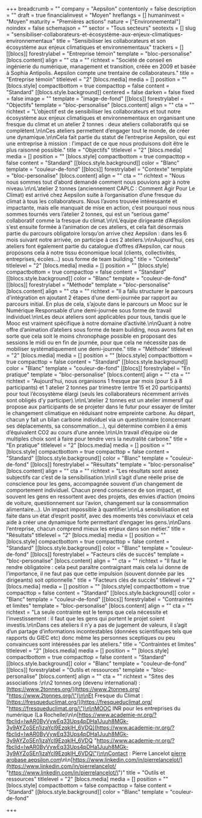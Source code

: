 +++
breadcrumb = ""
company = "Aepsilon"
contentonly = false
description = ""
draft = true
financialinvest = "Moyen"
hreflangs = []
humaninvest = "Moyen"
maturity = "Premières actions"
nature = ["Environnemental"]
noindex = false
schemajson = ""
sector = "Tous secteurs"
seotexts = []
slug = "sensibiliser-collaborateurs-et-écosystème-aux-enjeux-climatiques-environnementaux"
title = "Sensibiliser les collaborateurs et son écosystème aux enjeux climatiques et environnementaux"
trackers = []
[[blocs]]
forestrylabel = "Entreprise témoin"
template = "bloc-personalise"
[blocs.content]
align = ""
cta = ""
richtext = "Société de conseil en ingénierie du numérique, management et transition, créée en 2009 et basée à Sophia Antipolis. Aepsilon compte une trentaine de collaborateurs."
title = "Entreprise témoin"
titlelevel = "2"
[blocs.media]
media = []
position = ""
[blocs.style]
compactbottom = true
compacttop = false
content = "Standard"
[[blocs.style.background]]
centered = false
darken = false
fixed = false
image = ""
template = "image-de-fond"
[[blocs]]
forestrylabel = "Objectifs"
template = "bloc-personalise"
[blocs.content]
align = ""
cta = ""
richtext = "L’objectif est de sensibiliser les collaborateurs et tout notre écosystème aux enjeux climatiques et environnementaux en organisant une fresque du climat et un atelier 2 tonnes : deux ateliers collaboratifs qui se complètent.\n\nCes ateliers permettent d’engager tout le monde, de créer une dynamique.\n\nCela fait partie du statut de l’entreprise Aepsilon, qui est une entreprise à mission : l'impact de ce que nous produisons doit être le plus raisonné possible."
title = "Objectifs"
titlelevel = "2"
[blocs.media]
media = []
position = ""
[blocs.style]
compactbottom = true
compacttop = false
content = "Standard"
[[blocs.style.background]]
color = "Blanc"
template = "couleur-de-fond"
[[blocs]]
forestrylabel = "Contexte"
template = "bloc-personalise"
[blocs.content]
align = ""
cta = ""
richtext = "Nous nous sommes tout d’abord demandé comment nous pouvions agir à notre niveau.\n\nL’atelier 2 tonnes (anciennement CAPLC : Comment Agir Pour Le Climat) est arrivé chez Aepsilon suite à l’organisation d’une fresque du climat à tous les collaborateurs. Nous l’avons trouvée intéressante et impactante, mais elle manquait de mise en action, c’est pourquoi nous nous sommes tournés vers l’atelier 2 tonnes, qui est un “serious game” collaboratif comme la fresque du climat.\n\nL’équipe dirigeante d’Aepsilon s’est ensuite formée à l’animation de ces ateliers, et cela fait désormais partie du parcours obligatoire lorsqu’on arrive chez Aepsilon : dans les 6 mois suivant notre arrivée, on participe à ces 2 ateliers.\n\nAujourd’hui, ces ateliers font également partie du catalogue d’offres d’Aepsilon, car nous proposons cela à notre tissu économique local (clients, collectivités, entreprises, écoles…) sous forme de team building."
title = "Contexte"
titlelevel = "2"
[blocs.media]
media = []
position = ""
[blocs.style]
compactbottom = true
compacttop = false
content = "Standard"
[[blocs.style.background]]
color = "Blanc"
template = "couleur-de-fond"
[[blocs]]
forestrylabel = "Méthode"
template = "bloc-personalise"
[blocs.content]
align = ""
cta = ""
richtext = "Il a fallu structurer le parcours d’intégration en ajoutant 2 étapes d’une demi-journée par rapport au parcours initial. En plus de cela, s’ajoute dans le parcours un Mooc sur le Numérique Responsable d’une demi-journée sous forme de travail individuel.\n\nLes deux ateliers sont applicables pour tous, tandis que le Mooc est vraiment spécifique à notre domaine d’activité.\n\nQuant à notre offre d’animation d’ateliers sous forme de team building, nous avons fait en sorte que cela soit le moins chronophage possible en proposant des sessions le midi ou en fin de journée, pour que cela ne nécessite pas de mobiliser systématiquement une demi-journée."
title = "Méthode"
titlelevel = "2"
[blocs.media]
media = []
position = ""
[blocs.style]
compactbottom = true
compacttop = false
content = "Standard"
[[blocs.style.background]]
color = "Blanc"
template = "couleur-de-fond"
[[blocs]]
forestrylabel = "En pratique"
template = "bloc-personalise"
[blocs.content]
align = ""
cta = ""
richtext = "Aujourd’hui, nous organisons 1 fresque par mois (pour 5 à 8 participants) et 1 atelier 2 tonnes par trimestre (entre 15 et 20 participants) pour tout l’écosystème élargi (seuls les collaborateurs récemment arrivés sont obligés d’y participer).\n\nL’atelier 2 tonnes est un atelier immersif qui propose aux participants de se projeter dans le futur pour essayer de limiter le changement climatique en réduisant notre empreinte carbone. Au départ, chacun y fait un bilan carbone individuel via un questionnaire (concernant ses déplacements, sa consommation…), qui détermine combien il a émis d’équivalent CO2 au cours d’une année.\n\nUn travail d’équipe où de multiples choix sont à faire pour tendre vers la neutralité carbone."
title = "En pratique"
titlelevel = "2"
[blocs.media]
media = []
position = ""
[blocs.style]
compactbottom = true
compacttop = false
content = "Standard"
[[blocs.style.background]]
color = "Blanc"
template = "couleur-de-fond"
[[blocs]]
forestrylabel = "Résultats"
template = "bloc-personalise"
[blocs.content]
align = ""
cta = ""
richtext = "Les résultats sont assez subjectifs car c’est de la sensibilisation.\n\nIl s’agit d’une réelle prise de conscience pour les gens, accompagnée souvent d’un changement de comportement individuel. Chacun prend conscience de son impact, et souvent les gens en ressortent avec des projets, des envies d’action (moins de voiture, questionnement sur l’avion, changement sur la consommation alimentaire…). Un impact impossible à quantifier.\n\nLa sensibilisation est faite dans un état d’esprit positif, avec des moments très conviviaux et cela aide à créer une dynamique forte permettant d’engager les gens.\n\nDans l’entreprise, chacun comprend mieux les enjeux dans son métier."
title = "Résultats"
titlelevel = "2"
[blocs.media]
media = []
position = ""
[blocs.style]
compactbottom = true
compacttop = false
content = "Standard"
[[blocs.style.background]]
color = "Blanc"
template = "couleur-de-fond"
[[blocs]]
forestrylabel = "Facteurs clés de succès"
template = "bloc-personalise"
[blocs.content]
align = ""
cta = ""
richtext = "Il faut le rendre obligatoire : cela peut paraître contraignant mais cela lui donne de l’importance, il ne faut pas que cette impulsion (souvent donnée par les dirigeants) soit optionnelle."
title = "Facteurs clés de succès"
titlelevel = "2"
[blocs.media]
media = []
position = ""
[blocs.style]
compactbottom = true
compacttop = false
content = "Standard"
[[blocs.style.background]]
color = "Blanc"
template = "couleur-de-fond"
[[blocs]]
forestrylabel = "Contraintes et limites"
template = "bloc-personalise"
[blocs.content]
align = ""
cta = ""
richtext = "La seule contrainte est le temps que cela nécessite et l’investissement : il faut que les gens qui portent le projet soient investis.\n\nDans ces ateliers il n’y a pas de jugement de valeurs, il s’agit d’un partage d’informations incontestables (données scientifiques tels que rapports du GIEC etc) donc même les personnes sceptiques ou peu convaincues sont intéressées par les ateliers."
title = "Contraintes et limites"
titlelevel = "2"
[blocs.media]
media = []
position = ""
[blocs.style]
compactbottom = true
compacttop = false
content = "Standard"
[[blocs.style.background]]
color = "Blanc"
template = "couleur-de-fond"
[[blocs]]
forestrylabel = "Outils et ressources"
template = "bloc-personalise"
[blocs.content]
align = ""
cta = ""
richtext = "Sites des associations :\n\n2 tonnes.org (devenu international) : [https://www.2tonnes.org/](https://www.2tonnes.org/ \"https://www.2tonnes.org/\")\n\nEt Fresque du Climat : [https://fresqueduclimat.org/](https://fresqueduclimat.org/ \"https://fresqueduclimat.org/\")\n\nMOOC INR pour les entreprises du numérique (La Rochelle)\n\n[https://www.academie-nr.org/?fbclid=IwAR0ByVywEq33Ups4pDHa1Juuh8MGk-3y9AYZoSEn1izaYcl9EzqkIH_6VDQ](https://www.academie-nr.org/?fbclid=IwAR0ByVywEq33Ups4pDHa1Juuh8MGk-3y9AYZoSEn1izaYcl9EzqkIH_6VDQ \"https://www.academie-nr.org/?fbclid=IwAR0ByVywEq33Ups4pDHa1Juuh8MGk-3y9AYZoSEn1izaYcl9EzqkIH_6VDQ\")\n\nContact : Pierre Lancelot [pierre arobase aepsilon.com](mailto:pierre@aepsilon.com)\n\n[https://www.linkedin.com/in/pierrelancelot/](https://www.linkedin.com/in/pierrelancelot/ \"https://www.linkedin.com/in/pierrelancelot/\")"
title = "Outils et ressources"
titlelevel = "2"
[blocs.media]
media = []
position = ""
[blocs.style]
compactbottom = false
compacttop = false
content = "Standard"
[[blocs.style.background]]
color = "Blanc"
template = "couleur-de-fond"

+++
